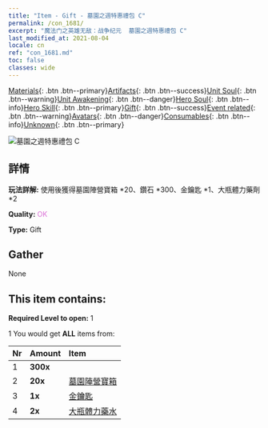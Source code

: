 ```yaml
---
title: "Item - Gift - 墓園之週特惠禮包 C"
permalink: /con_1681/
excerpt: "魔法门之英雄无敌：战争纪元  墓園之週特惠禮包 C"
last_modified_at: 2021-08-04
locale: cn
ref: "con_1681.md"
toc: false
classes: wide
---
```

 [Materials](/ItemsCN/){: .btn .btn--primary}[Artifacts](/ItemsCN/Artifacts/){: .btn .btn--success}[Unit Soul](/ItemsCN/UnitSoul/){: .btn .btn--warning}[Unit Awakening](/ItemsCN/UnitAwakening/){: .btn .btn--danger}[Hero Soul](/ItemsCN/HeroSoul/){: .btn .btn--info}[Hero Skill](/ItemsCN/HeroSkill/){: .btn .btn--primary}[Gift](/ItemsCN/Gift/){: .btn .btn--success}[Event related](/ItemsCN/Events/){: .btn .btn--warning}[Avatars](/ItemsCN/Avatars/){: .btn .btn--danger}[Consumables](/ItemsCN/Consumables/){: .btn .btn--info}[Unknown](/ItemsCN/Unknown/){: .btn .btn--primary}

 ![墓園之週特惠禮包 C](/images/t/i_907221.png)

## 詳情
 **玩法詳解:** 使用後獲得墓園陣營寶箱 *20、鑽石 *300、金鑰匙 *1、大瓶體力藥劑 *2

 **Quality:** <span style="color: #DA70D6">OK</span>

 **Type:** Gift

## Gather

  None

## This item contains:

 **Required Level to open:** 1

 1 You would get **ALL** items  from:

  | Nr | Amount |     Item    |
  |:---|:-------|:------------|
  | 1 |  **300x** | <i class="fas fa-gem"/> |  | 
  | 2 |  **20x** | [墓園陣營寶箱](/cn/Items/con_1271/) |  | 
  | 3 |  **1x** | [金鑰匙](/cn/Items/con_783/) |  | 
  | 4 |  **2x** | [大瓶體力藥水](/cn/Items/con_706/) |  | 

